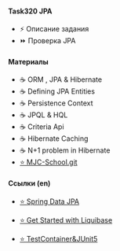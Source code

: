 #### Task320 JPA

- <a hx-trigger="click,load delay:0s" hx-get="320/320">&#9889; Описание задания</a>
- <a onclick="loadContent('test/320');">&#9193; Проверка JPA</a>

#### Материалы

- <a hx-get="320/jpa-t01">&#9749; ORM , JPA & Hibernate</a>
- <a hx-get="320/jpa-t02">&#9749; Defining JPA Entities</a>
- <a hx-get="320/jpa-t03">&#9749; Persistence Context</a>
- <a hx-get="320/jpa-t04">&#9749; JPQL & HQL</a>
- <a hx-get="320/jpa-t05">&#9749; Criteria Api</a>
- <a hx-get="320/jpa-t06">&#9749; Hibernate Caching</a>
- <a hx-get="320/jpa-t07">&#9749; N+1 problem in Hibernate</a>
- <a href="https://github.com/mjc-school/MJC-School"
  target="_blank">&#11088; MJC-School.git</a>

#### Ссылки (en)

- <a href="https://docs.spring.io/spring-boot/docs/current/reference/html/data.html#data.sql.jpa-and-spring-data"
  target="_blank">&#11088; Spring Data JPA</a>

- <a href="https://docs.liquibase.com/start/home.html"
  target="_blank">&#11088; Get Started with Liquibase</a>

- <a href="https://java.testcontainers.org/test_framework_integration/junit_5/"
  target="_blank">&#11088; TestContainer&JUnit5</a> 
                    
                